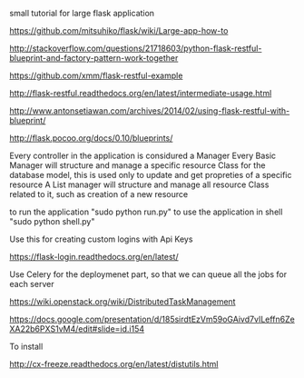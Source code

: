 small tutorial for large flask application

https://github.com/mitsuhiko/flask/wiki/Large-app-how-to

http://stackoverflow.com/questions/21718603/python-flask-restful-blueprint-and-factory-pattern-work-together

https://github.com/xmm/flask-restful-example

http://flask-restful.readthedocs.org/en/latest/intermediate-usage.html

http://www.antonsetiawan.com/archives/2014/02/using-flask-restful-with-blueprint/

http://flask.pocoo.org/docs/0.10/blueprints/


Every controller in the application is considured a Manager
Every Basic Manager will structure and manage a specific resource Class for the database model, this is used only to update and get propreties of a specific resource
A List manager will structure and manage all resource Class related to it, such as creation of a new resource

to run the application "sudo python run.py"
to use the application in shell "sudo python shell.py"

Use this for creating custom logins with Api Keys

https://flask-login.readthedocs.org/en/latest/

Use Celery for the deploymenet part, so that we can queue all the jobs for each server

https://wiki.openstack.org/wiki/DistributedTaskManagement

https://docs.google.com/presentation/d/185sirdtEzVm59oGAivd7vILeffn6ZeXA22b6PXS1vM4/edit#slide=id.i154

To install

http://cx-freeze.readthedocs.org/en/latest/distutils.html